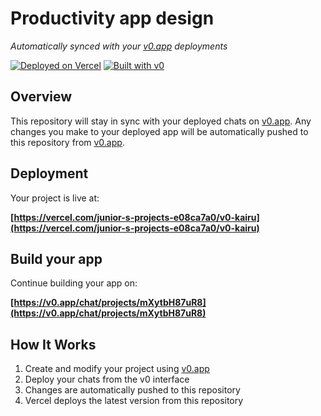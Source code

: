 # Productivity app design

*Automatically synced with your [v0.app](https://v0.app) deployments*

[![Deployed on Vercel](https://img.shields.io/badge/Deployed%20on-Vercel-black?style=for-the-badge&logo=vercel)](https://vercel.com/junior-s-projects-e08ca7a0/v0-kairu)
[![Built with v0](https://img.shields.io/badge/Built%20with-v0.app-black?style=for-the-badge)](https://v0.app/chat/projects/mXytbH87uR8)

## Overview

This repository will stay in sync with your deployed chats on [v0.app](https://v0.app).
Any changes you make to your deployed app will be automatically pushed to this repository from [v0.app](https://v0.app).

## Deployment

Your project is live at:

**[https://vercel.com/junior-s-projects-e08ca7a0/v0-kairu](https://vercel.com/junior-s-projects-e08ca7a0/v0-kairu)**

## Build your app

Continue building your app on:

**[https://v0.app/chat/projects/mXytbH87uR8](https://v0.app/chat/projects/mXytbH87uR8)**

## How It Works

1. Create and modify your project using [v0.app](https://v0.app)
2. Deploy your chats from the v0 interface
3. Changes are automatically pushed to this repository
4. Vercel deploys the latest version from this repository